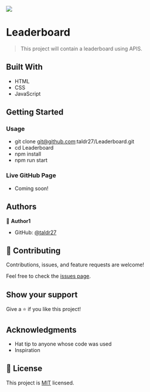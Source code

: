 ![](https://img.shields.io/badge/Microverse-blueviolet)

# Leaderboard

> This project will contain a leaderboard using APIS.

## Built With

- HTML
- CSS
- JavaScript

## Getting Started

### Usage
- git clone git@github.com:taldr27/Leaderboard.git
- cd Leaderboard
- npm install
- npm run start 

### Live GitHub Page
- Coming soon!

## Authors

👤 **Author1**

- GitHub: [@taldr27](https://github.com/taldr27)

## 🤝 Contributing

Contributions, issues, and feature requests are welcome!

Feel free to check the [issues page](../../issues/).

## Show your support

Give a ⭐️ if you like this project!

## Acknowledgments

- Hat tip to anyone whose code was used
- Inspiration

## 📝 License

This project is [MIT](./LICENSE) licensed.